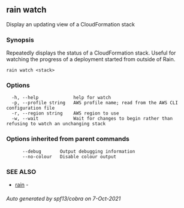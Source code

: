 ## rain watch

Display an updating view of a CloudFormation stack

### Synopsis

Repeatedly displays the status of a CloudFormation stack. Useful for watching the progress of a deployment started from outside of Rain.

```
rain watch <stack>
```

### Options

```
  -h, --help             help for watch
  -p, --profile string   AWS profile name; read from the AWS CLI configuration file
  -r, --region string    AWS region to use
  -w, --wait             Wait for changes to begin rather than refusing to watch an unchanging stack
```

### Options inherited from parent commands

```
      --debug       Output debugging information
      --no-colour   Disable colour output
```

### SEE ALSO

* [rain](index.md)	 - 

###### Auto generated by spf13/cobra on 7-Oct-2021
